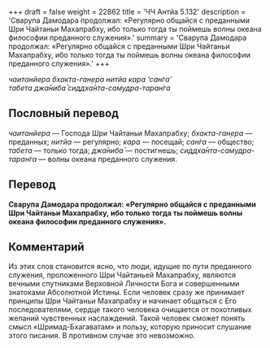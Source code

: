 +++
draft = false
weight = 22862
title = 'ЧЧ Антйа 5.132'
description = 'Сварупа Дамодара продолжал: «Регулярно общайся с преданными Шри Чайтаньи Махапрабху, ибо только тогда ты поймешь волны океана философии преданного служения».'
summary = 'Сварупа Дамодара продолжал: «Регулярно общайся с преданными Шри Чайтаньи Махапрабху, ибо только тогда ты поймешь волны океана философии преданного служения».'
+++

_чаитанйера бхакта-ган̣ера нитйа кара ‘сан̇га’  
табета джа̄ниба̄ сиддха̄нта-самудра-таран̇га_

## Пословный перевод

_чаитанйера_ — Господа Шри Чайтаньи Махапрабху; _бхакта_\-_ган̣ера_ — преданных; _нитйа_ — регулярно; _кара_ — посещай; _сан̇га_ — общество; _табета_ — только тогда; _джа̄ниба̄_ — постигнешь; _сиддха̄нта_\-_самудра_\-_таран̇га_ — волны океана преданного служения.

## Перевод

**Сварупа Дамодара продолжал: «Регулярно общайся с преданными Шри Чайтаньи Махапрабху, ибо только тогда ты поймешь волны океана философии преданного служения».**

## Комментарий

Из этих слов становится ясно, что люди, идущие по пути преданного служения, проложенного Шри Чайтаньей Махапрабху, являются вечными спутниками Верховной Личности Бога и совершенными знатоками Абсолютной Истины. Если человек сразу же принимает принципы Шри Чайтаньи Махапрабху и начинает общаться с Его последователями, сердце такого человека очищается от похотливых желаний чувственных наслаждений. Такой человек сможет понять смысл «Шримад-Бхагаватам» и пользу, которую приносит слушание этого писания. В противном случае это невозможно.
